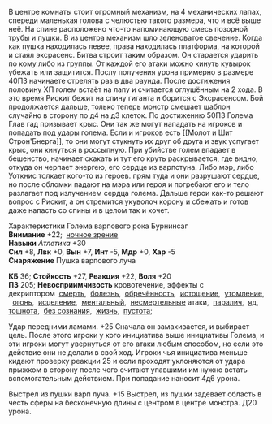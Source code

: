 В центре комнаты стоит огромный механизм, на 4 механических лапах, спереди маленькая голова с челюстью такого размера, что и всё выше неё. На спине расположено что-то напоминающую смесь позорной трубы и пушки. В из центра механизм шло зеленоватое свечение. Когда как пушка находилась левее, права находилась платформа, на которой и стаял эксрасенс. 
Битва строит таким образом. Он старается ударить по кому либо из группы. От каждой его атаки можно кинуть кувырок убежать или защитится. Послу получения урона примерно в размере 40ПЗ начинаете стрелять раз в два раунда. После достижения половину ХП голем встаёт на лапу и считается оглушённым на 2 хода.  В это время Рискит бежит на спину гиганта и борится с Эксрасенсом. Бой продолжается дальше, только теперь монстр смешает шаблон случайно в сторону по д4 на д3 клеток. По достижению 50ПЗ Голема Глав гад призывает крыс. Они так же могут нападать на игроков и попадать под удары голема. Если и игроков есть [[Молот и Шит Строн'Бнерга]], то они могут стукнуть их друг об друга и звук успугает крыс, они кинуться в россыпную.  При убийстве голем впадает в бешенство, начинает скакать и тут его круть раскрывается, где видно, откуда он черпает энергею, его сердце из варпстуна. Либо мэр, либо Уоткнис толкает кого-то из героев.  прям туда и они разрушают сердце, но после обломки падают на мэра или героя и погребают его и тело разлагает под излучением сердца голема. Дальше герои как-то решают вопрос с Рискит, а он стремится укуволоч корону и сбежать и готов даже напасть со спины и в целом так и хочет.

Характеристики Голема варпового рока Бурнинсаг
**Внимание** +22;  [ночное зрение](https://pf2.ru/monsterabilities/darkvision)  
**Навыки** _Атлетика_ +30  
**Сил** +8, **Лвк** +0, **Вын** +7, **Инт** -5, **Мдр** +0, **Хар** -5  
**Снаряжение** Пушка варпового луча


**КБ** 36; **Стойкость** +27, **Реакция** +22, **Воля** +20  
**ПЗ** 205; **Невосприимчивость** кровотечение, эффекты с декриптором  [смерть](https://pf2.ru/traits/death),  [болезнь](https://pf2.ru/traits/disease),  [обречённость](https://pf2.ru/conditions/doomed),  [истощение](https://pf2.ru/conditions/drained),  [утомление](https://pf2.ru/conditions/fatigued),  [огонь](https://pf2.ru/traits/fire),  [исцеление](https://pf2.ru/traits/healing),  [ментальный](https://pf2.ru/traits/mental),  [несмертельные](https://pf2.ru/traits/nonlethal) атаки,  [паралич](https://pf2.ru/conditions/paralyzed),  [яд](https://pf2.ru/traits/poison),  [тошнота](https://pf2.ru/conditions/sickened),  [без сознания](https://pf2.ru/conditions/unconscious),  [жизнь](https://pf2.ru/traits/vitality),  [пустота](https://pf2.ru/traits/void); 

Удар передними ламами. +25 Сначала он замахивается, и выбирает цель. После этого игроки у кого инициатива выше инициативы Голема, и эти игроки могут увернуться от его атаки любым способом, но если это действие они не делали в свой ход.  Игроки чья инициатива меньше кидают проверку реакции 25 и если проходят уклоняются от удара прыжком в сторону после чего считают упавшими им нужно встать вспомогательным действием. При попадание наносит 4д6 урона. 

Выстрел из пушки варп луча. +15 Выстрел, из пушки задевает область в честь сферы на бесконечную длины с центром в центре монстра. Д20 урона. 

